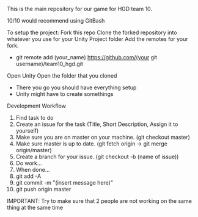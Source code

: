 This is the main repository for our game for HGD team 10.

10/10 would recommend using GitBash

To setup the project:
Fork this repo
Clone the forked repository into whatever you use for your Unity Project folder
Add the remotes for your fork.
- git remote add (your_name) https://github.com/(your git username)/team10_hgd.git

Open Unity
Open the folder that you cloned
- There you go you should have everything setup
- Unity might have to create somethings

Development Workflow
1. Find task to do
2. Create an issue for the task (Title, Short Description, Assign it to yourself)
3. Make sure you are on master on your machine. (git checkout master)
4. Make sure master is up to date. (git fetch origin -> git merge origin/master)
5. Create a branch for your issue. (git checkout -b (name of issue))
6. Do work...
7. When done...
8. git add -A
9. git commit -m "(insert message here)"
10. git push origin master

IMPORTANT: Try to make sure that 2 people are not working on the same thing at the same time

